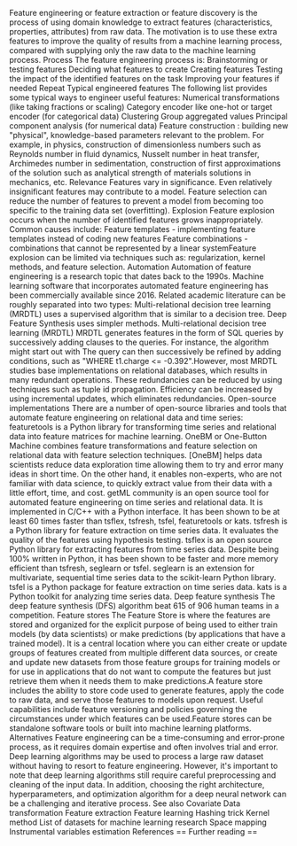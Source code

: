 Feature engineering or feature extraction or feature discovery is the
process of using domain knowledge to extract features (characteristics,
properties, attributes) from raw data. The motivation is to use these
extra features to improve the quality of results from a machine learning
process, compared with supplying only the raw data to the machine
learning process. Process The feature engineering process is:
Brainstorming or testing features Deciding what features to create
Creating features Testing the impact of the identified features on the
task Improving your features if needed Repeat Typical engineered
features The following list provides some typical ways to engineer
useful features: Numerical transformations (like taking fractions or
scaling) Category encoder like one-hot or target encoder (for
categorical data) Clustering Group aggregated values Principal component
analysis (for numerical data) Feature construction : building new
\"physical\", knowledge-based parameters relevant to the problem. For
example, in physics, construction of dimensionless numbers such as
Reynolds number in fluid dynamics, Nusselt number in heat transfer,
Archimedes number in sedimentation, construction of first approximations
of the solution such as analytical strength of materials solutions in
mechanics, etc. Relevance Features vary in significance. Even relatively
insignificant features may contribute to a model. Feature selection can
reduce the number of features to prevent a model from becoming too
specific to the training data set (overfitting). Explosion Feature
explosion occurs when the number of identified features grows
inappropriately. Common causes include: Feature templates - implementing
feature templates instead of coding new features Feature combinations -
combinations that cannot be represented by a linear systemFeature
explosion can be limited via techniques such as: regularization, kernel
methods, and feature selection. Automation Automation of feature
engineering is a research topic that dates back to the 1990s. Machine
learning software that incorporates automated feature engineering has
been commercially available since 2016. Related academic literature can
be roughly separated into two types: Multi-relational decision tree
learning (MRDTL) uses a supervised algorithm that is similar to a
decision tree. Deep Feature Synthesis uses simpler methods.
Multi-relational decision tree learning (MRDTL) MRDTL generates features
in the form of SQL queries by successively adding clauses to the
queries. For instance, the algorithm might start out with The query can
then successively be refined by adding conditions, such as \"WHERE
t1.charge \<= -0.392\".However, most MRDTL studies base implementations
on relational databases, which results in many redundant operations.
These redundancies can be reduced by using techniques such as tuple id
propagation. Efficiency can be increased by using incremental updates,
which eliminates redundancies. Open-source implementations There are a
number of open-source libraries and tools that automate feature
engineering on relational data and time series: featuretools is a Python
library for transforming time series and relational data into feature
matrices for machine learning. OneBM or One-Button Machine combines
feature transformations and feature selection on relational data with
feature selection techniques. \[OneBM\] helps data scientists reduce
data exploration time allowing them to try and error many ideas in short
time. On the other hand, it enables non-experts, who are not familiar
with data science, to quickly extract value from their data with a
little effort, time, and cost. getML community is an open source tool
for automated feature engineering on time series and relational data. It
is implemented in C/C++ with a Python interface. It has been shown to be
at least 60 times faster than tsflex, tsfresh, tsfel, featuretools or
kats. tsfresh is a Python library for feature extraction on time series
data. It evaluates the quality of the features using hypothesis testing.
tsflex is an open source Python library for extracting features from
time series data. Despite being 100% written in Python, it has been
shown to be faster and more memory efficient than tsfresh, seglearn or
tsfel. seglearn is an extension for multivariate, sequential time series
data to the scikit-learn Python library. tsfel is a Python package for
feature extraction on time series data. kats is a Python toolkit for
analyzing time series data. Deep feature synthesis The deep feature
synthesis (DFS) algorithm beat 615 of 906 human teams in a competition.
Feature stores The Feature Store is where the features are stored and
organized for the explicit purpose of being used to either train models
(by data scientists) or make predictions (by applications that have a
trained model). It is a central location where you can either create or
update groups of features created from multiple different data sources,
or create and update new datasets from those feature groups for training
models or for use in applications that do not want to compute the
features but just retrieve them when it needs them to make predictions.A
feature store includes the ability to store code used to generate
features, apply the code to raw data, and serve those features to models
upon request. Useful capabilities include feature versioning and
policies governing the circumstances under which features can be
used.Feature stores can be standalone software tools or built into
machine learning platforms. Alternatives Feature engineering can be a
time-consuming and error-prone process, as it requires domain expertise
and often involves trial and error. Deep learning algorithms may be used
to process a large raw dataset without having to resort to feature
engineering. However, it\'s important to note that deep learning
algorithms still require careful preprocessing and cleaning of the input
data. In addition, choosing the right architecture, hyperparameters, and
optimization algorithm for a deep neural network can be a challenging
and iterative process. See also Covariate Data transformation Feature
extraction Feature learning Hashing trick Kernel method List of datasets
for machine learning research Space mapping Instrumental variables
estimation References == Further reading ==
